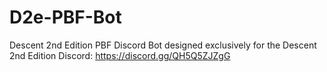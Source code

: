 # D2e-PBF-Bot

Descent 2nd Edition PBF Discord Bot designed exclusively for the Descent 2nd Edition Discord: https://discord.gg/QH5Q5ZJZgG
